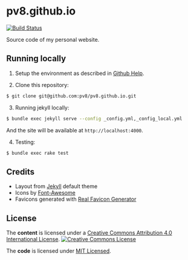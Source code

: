 # pv8.github.io
[![Build Status](https://travis-ci.org/pv8/pv8.github.io.svg?branch=master)](https://travis-ci.org/pv8/pv8.github.io)

Source code of my personal website.

## Running locally

1. Setup the environment as described in [Github Help][github-help].

2. Clone this repository:

  ```bash
  $ git clone git@github.com:pv8/pv8.github.io.git
  ```

3. Running jekyll locally:

  ```bash
  $ bundle exec jekyll serve --config _config.yml,_config_local.yml
  ```
And the site will be available at `http://localhost:4000`.

4. Testing:
```bash
$ bundle exec rake test
```


## Credits
- Layout from [Jekyll][jekyll] default theme
- Icons by [Font-Awesome][fontawesome]
- Favicons generated with [Real Favicon Generator][favicongenerator]

## License
The **content** is licensed under a [Creative Commons Attribution 4.0 International License][cc-license].
[![Creative Commons License][cc-image]][cc-license]

The **code** is licensed under [MIT Licensed][mit-license].

[github-help]: https://help.github.com/articles/setting-up-your-github-pages-site-locally-with-jekyll/
[jekyll]: http://jekyllrb.com/
[fontawesome]: http://fontawesome.io/
[mit-license]: http://www.opensource.org/licenses/mit-license.php
[cc-license]: href="http://creativecommons.org/licenses/by/4.0/
[cc-image]: https://i.creativecommons.org/l/by/4.0/88x31.png
[favicongenerator]: https://realfavicongenerator.net
